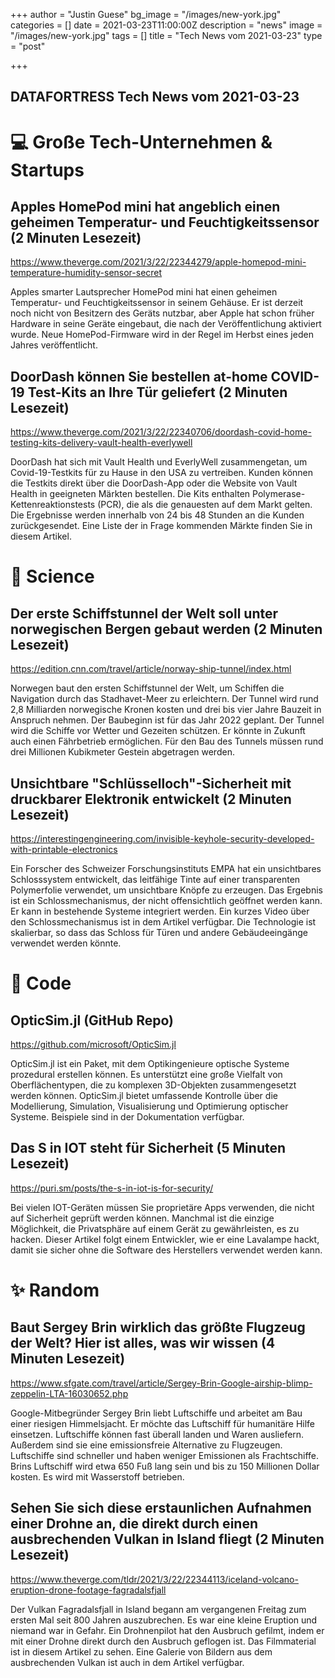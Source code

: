 +++
author = "Justin Guese"
bg_image = "/images/new-york.jpg"
categories = []
date = 2021-03-23T11:00:00Z
description = "news"
image = "/images/new-york.jpg"
tags = []
title = "Tech News vom 2021-03-23"
type = "post"

+++

        
## DATAFORTRESS Tech News vom 2021-03-23

# 💻 Große Tech-Unternehmen & Startups

## Apples HomePod mini hat angeblich einen geheimen Temperatur- und Feuchtigkeitssensor (2 Minuten Lesezeit)

https://www.theverge.com/2021/3/22/22344279/apple-homepod-mini-temperature-humidity-sensor-secret

Apples smarter Lautsprecher HomePod mini hat einen geheimen Temperatur- und Feuchtigkeitssensor in seinem Gehäuse. Er ist derzeit noch nicht von Besitzern des Geräts nutzbar, aber Apple hat schon früher Hardware in seine Geräte eingebaut, die nach der Veröffentlichung aktiviert wurde. Neue HomePod-Firmware wird in der Regel im Herbst eines jeden Jahres veröffentlicht.

## DoorDash können Sie bestellen at-home COVID-19 Test-Kits an Ihre Tür geliefert (2 Minuten Lesezeit)

https://www.theverge.com/2021/3/22/22340706/doordash-covid-home-testing-kits-delivery-vault-health-everlywell

DoorDash hat sich mit Vault Health und EverlyWell zusammengetan, um Covid-19-Testkits für zu Hause in den USA zu vertreiben. Kunden können die Testkits direkt über die DoorDash-App oder die Website von Vault Health in geeigneten Märkten bestellen. Die Kits enthalten Polymerase-Kettenreaktionstests (PCR), die als die genauesten auf dem Markt gelten. Die Ergebnisse werden innerhalb von 24 bis 48 Stunden an die Kunden zurückgesendet. Eine Liste der in Frage kommenden Märkte finden Sie in diesem Artikel.

# 🧪 Science

## Der erste Schiffstunnel der Welt soll unter norwegischen Bergen gebaut werden (2 Minuten Lesezeit)

https://edition.cnn.com/travel/article/norway-ship-tunnel/index.html

Norwegen baut den ersten Schiffstunnel der Welt, um Schiffen die Navigation durch das Stadhavet-Meer zu erleichtern. Der Tunnel wird rund 2,8 Milliarden norwegische Kronen kosten und drei bis vier Jahre Bauzeit in Anspruch nehmen. Der Baubeginn ist für das Jahr 2022 geplant. Der Tunnel wird die Schiffe vor Wetter und Gezeiten schützen. Er könnte in Zukunft auch einen Fährbetrieb ermöglichen. Für den Bau des Tunnels müssen rund drei Millionen Kubikmeter Gestein abgetragen werden.

## Unsichtbare "Schlüsselloch"-Sicherheit mit druckbarer Elektronik entwickelt (2 Minuten Lesezeit)

https://interestingengineering.com/invisible-keyhole-security-developed-with-printable-electronics

Ein Forscher des Schweizer Forschungsinstituts EMPA hat ein unsichtbares Schlosssystem entwickelt, das leitfähige Tinte auf einer transparenten Polymerfolie verwendet, um unsichtbare Knöpfe zu erzeugen. Das Ergebnis ist ein Schlossmechanismus, der nicht offensichtlich geöffnet werden kann. Er kann in bestehende Systeme integriert werden. Ein kurzes Video über den Schlossmechanismus ist in dem Artikel verfügbar. Die Technologie ist skalierbar, so dass das Schloss für Türen und andere Gebäudeeingänge verwendet werden könnte.

# 💾 Code

## OpticSim.jl (GitHub Repo)

https://github.com/microsoft/OpticSim.jl

OpticSim.jl ist ein Paket, mit dem Optikingenieure optische Systeme prozedural erstellen können. Es unterstützt eine große Vielfalt von Oberflächentypen, die zu komplexen 3D-Objekten zusammengesetzt werden können. OpticSim.jl bietet umfassende Kontrolle über die Modellierung, Simulation, Visualisierung und Optimierung optischer Systeme. Beispiele sind in der Dokumentation verfügbar.

## Das S in IOT steht für Sicherheit (5 Minuten Lesezeit)

https://puri.sm/posts/the-s-in-iot-is-for-security/

Bei vielen IOT-Geräten müssen Sie proprietäre Apps verwenden, die nicht auf Sicherheit geprüft werden können. Manchmal ist die einzige Möglichkeit, die Privatsphäre auf einem Gerät zu gewährleisten, es zu hacken. Dieser Artikel folgt einem Entwickler, wie er eine Lavalampe hackt, damit sie sicher ohne die Software des Herstellers verwendet werden kann.

# ✨ Random

## Baut Sergey Brin wirklich das größte Flugzeug der Welt? Hier ist alles, was wir wissen (4 Minuten Lesezeit)

https://www.sfgate.com/travel/article/Sergey-Brin-Google-airship-blimp-zeppelin-LTA-16030652.php

Google-Mitbegründer Sergey Brin liebt Luftschiffe und arbeitet am Bau einer riesigen Himmelsjacht. Er möchte das Luftschiff für humanitäre Hilfe einsetzen. Luftschiffe können fast überall landen und Waren ausliefern. Außerdem sind sie eine emissionsfreie Alternative zu Flugzeugen. Luftschiffe sind schneller und haben weniger Emissionen als Frachtschiffe. Brins Luftschiff wird etwa 650 Fuß lang sein und bis zu 150 Millionen Dollar kosten. Es wird mit Wasserstoff betrieben.

## Sehen Sie sich diese erstaunlichen Aufnahmen einer Drohne an, die direkt durch einen ausbrechenden Vulkan in Island fliegt (2 Minuten Lesezeit)

https://www.theverge.com/tldr/2021/3/22/22344113/iceland-volcano-eruption-drone-footage-fagradalsfjall

Der Vulkan Fagradalsfjall in Island begann am vergangenen Freitag zum ersten Mal seit 800 Jahren auszubrechen. Es war eine kleine Eruption und niemand war in Gefahr. Ein Drohnenpilot hat den Ausbruch gefilmt, indem er mit einer Drohne direkt durch den Ausbruch geflogen ist. Das Filmmaterial ist in diesem Artikel zu sehen. Eine Galerie von Bildern aus dem ausbrechenden Vulkan ist auch in dem Artikel verfügbar.
